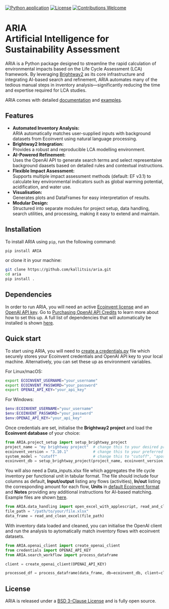 [![Python application](https://github.com/kallitsis/ARIA/actions/workflows/python-app.yml/badge.svg)](https://github.com/kallitsis/ARIA/actions/workflows/python-app.yml)
[![License](https://img.shields.io/badge/License-BSD_3--Clause-blue.svg)](https://opensource.org/licenses/BSD-3-Clause)
[![Contributions Welcome](https://img.shields.io/badge/contributions-welcome-brightgreen.svg?style=flat)](https://github.com/kallitsis/ARIA)

# ARIA<br>Artificial Intelligence for Sustainability Assessment
 
ARIA is a Python package designed to streamline the rapid calculation of environmental impacts based on the Life Cycle Assessment (LCA) framework. By leveraging [Brightway2](https://github.com/brightway-lca) as its core infrastructure and integrating AI-based search and refinement, ARIA automates many of the tedious manual steps in inventory analysis—significantly reducing the time and expertise required for LCA studies.

ARIA comes with detailed [documentation](https://github.com/kallitsis/ARIA/wiki) and [examples](https://github.com/kallitsis/ARIA/tree/eb61f4a9ef608844cf783e6e5ca9ec34aadcf99a/examples). 

## Features

- **Automated Inventory Analysis:**  
  ARIA automatically matches user-supplied inputs with background datasets from Ecoinvent using natural language processing.
- **Brightway2 Integration:**  
  Provides a robust and reproducible LCA modelling environment.
- **AI-Powered Refinement:**  
  Uses the OpenAI API to generate search terms and select representaive background daasets based on detailed rules and contextual instructions.
- **Flexible Impact Assessment:**  
  Supports multiple impact assessment methods (default: EF v3.1) to calculate key environmental indicators such as global warming potential, acidification, and water use.
- **Visualisation:**  
  Generates plots and DataFrames for easy interpretation of results.
- **Modular Design:**  
  Structured into separate modules for project setup, data handling, search utilities, and processing, making it easy to extend and maintain.

## Installation

To install ARIA using `pip`, run the following command:

```bash
pip install ARIA
```

or clone it in your machine:

```bash
git clone https://github.com/kallitsis/aria.git
cd aria
pip install .
```

## Dependencies

In order to run ARIA, you will need an active [Ecoinvent license](https://ecoinvent.org/licenses/) and an [OpenAI API key](https://platform.openai.com/account/api-keys).
Go to [Purchasing OpenAI API Credits](https://github.com/kallitsis/ARIA/wiki/Purchasing-OpenAI-API-credits) to learn more about how to set this up. A full list of dependencies that will automatically be installed is shown [here](https://github.com/kallitsis/ARIA/wiki/Installation-steps).

## Quick start

To start using ARIA, you will need to [create a credentials.py](https://github.com/kallitsis/ARIA/wiki/Quick-start-guide) file which securely stores your Ecoinvent credentials and OpenAI API key to your local machine. Alternatively, you can set these up as environment variables.

For Linux/macOS:
```bash
export ECOINVENT_USERNAME="your_username"
export ECOINVENT_PASSWORD="your_password"
export OPENAI_API_KEY="your_api_key"
```
For Windows:
```powershell
$env:ECOINVENT_USERNAME="your_username"
$env:ECOINVENT_PASSWORD="your_password"
$env:OPENAI_API_KEY="your_api_key"
```

Once credentials are set, initialise the **Brightway2 project** and load the **Ecoinvent database** of your choice:
```python
from ARIA.project_setup import setup_brightway_project
project_name = "my brightway project"  # change this to your desired project name
ecoinvent_version = "3.10.1"           # change this to your preferred version
system_model = "cutoff"                # change this to "cutoff", "apos", or "consequential"
ecoinvent_db = setup_brightway_project(project_name, ecoinvent_version, system_model)
   ```

You will also need a Data_inputs.xlsx file which aggregates the life cycle inventory per functional unit in tabular format. The file should include four columns as default, **Input/output** listing any flows (activities), **In/out** listing the corresponding amount for each flow, **Units** in [default Ecoinvent format](https://eplca.jrc.ec.europa.eu/SDPDB/unitgroupList.xhtml;jsessionid=D0082C0606540373127C80107958A6E6?stock=default) and **Notes** providing any additional instructions for AI-based matching. Example files are shown [here](https://github.com/kallitsis/ARIA/tree/eb61f4a9ef608844cf783e6e5ca9ec34aadcf99a/examples).  
```python
from ARIA.data_handling import open_excel_with_applescript, read_and_clean_excel
file_path = "/path/to/your/file.xlsx"
data_frame = read_and_clean_excel(file_path)
```

With inventory data loaded and cleaned, you can initialise the OpenAI client and run the analysis to aytomatically match inventory flows with ecoinvent datasets.
```python
from ARIA.openai_client import create_openai_client
from credentials import OPENAI_API_KEY
from ARIA.search_workflow import process_dataframe

client = create_openai_client(OPENAI_API_KEY)

processed_df = process_dataframe(data_frame, db=ecoinvent_db, client=client)
```


## License

ARIA is released under a [BSD 3-Clause License](LICENSE) and is fully open source.
